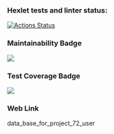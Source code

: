 ### Hexlet tests and linter status:
[![Actions Status](https://github.com/AAvchinnikova/java-project-72/actions/workflows/hexlet-check.yml/badge.svg)](https://github.com/AAvchinnikova/java-project-72/actions)
### Maintainability Badge
<a href="https://codeclimate.com/github/AAvchinnikova/java-project-72/maintainability"><img src="https://api.codeclimate.com/v1/badges/f0ff9fde200c18e2d738/maintainability" /></a>
### Test Coverage Badge
<a href="https://codeclimate.com/github/AAvchinnikova/java-project-72/test_coverage"><img src="https://api.codeclimate.com/v1/badges/f0ff9fde200c18e2d738/test_coverage" /></a>
### Web Link
<a href="[https://java-project-72-a09l.onrender.com/"></a>
data_base_for_project_72_user
